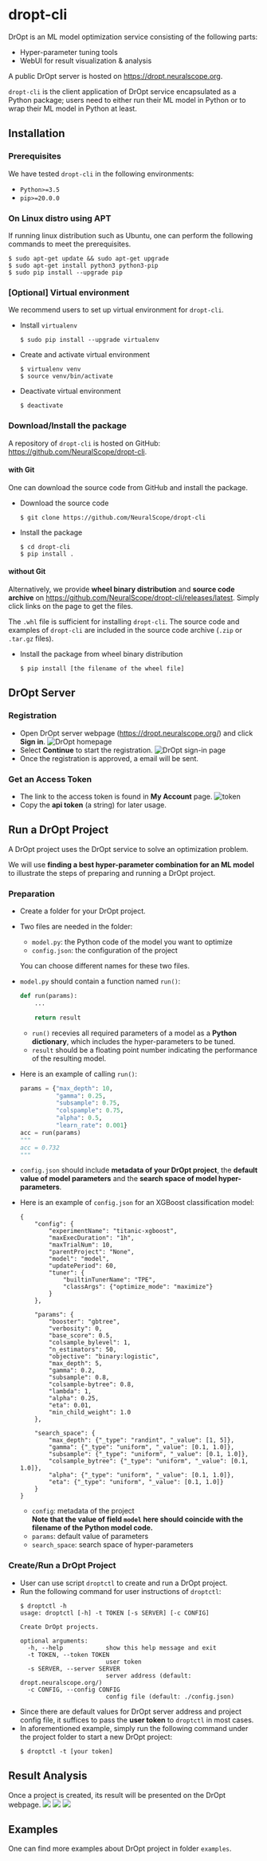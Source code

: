 # dropt-cli
DrOpt is an ML model optimization service consisting of the following
parts:
- Hyper-parameter tuning tools
- WebUI for result visualization & analysis

A public DrOpt server is hosted on <https://dropt.neuralscope.org>.

`dropt-cli` is the client application of DrOpt service encapsulated
as a Python package; users need to either run their ML model in Python
or to wrap their ML model in Python at least.



## Installation
### Prerequisites
We have tested `dropt-cli` in the following environments:
- `Python>=3.5`
- `pip>=20.0.0`


### On Linux distro using APT
If running linux distribution such as Ubuntu,
one can perform the following commands to meet
the prerequisites.

```console
$ sudo apt-get update && sudo apt-get upgrade
$ sudo apt-get install python3 python3-pip
$ sudo pip install --upgrade pip
```


### [Optional] Virtual environment
We recommend users to set up virtual environment
for `dropt-cli`.

- Install `virtualenv`
  ```console
  $ sudo pip install --upgrade virtualenv
  ```

- Create and activate virtual environment
  ```console
  $ virtualenv venv
  $ source venv/bin/activate
  ```

- Deactivate virtual environment
  ```console
  $ deactivate
  ```


### Download/Install the package
A repository of `dropt-cli` is hosted on GitHub:
<https://github.com/NeuralScope/dropt-cli>.

#### with Git
One can download the source code from GitHub and
install the package.

- Download the source code
  ```console
  $ git clone https://github.com/NeuralScope/dropt-cli
  ```

- Install the package
  ```console
  $ cd dropt-cli
  $ pip install .
  ```

#### without Git
Alternatively, we provide __wheel binary distribution__
and __source code archive__ on
<https://github.com/NeuralScope/dropt-cli/releases/latest>.
Simply click links on the page to get the files.

The `.whl` file is sufficient for installing `dropt-cli`.
The source code and examples of `dropt-cli` are included in
the source code archive (`.zip` or `.tar.gz` files).

- Install the package from wheel binary distribution
  ```
  $ pip install [the filename of the wheel file]
  ```


## DrOpt Server
### Registration
- Open DrOpt server webpage (<https://dropt.neuralscope.org/>) and click __Sign in__.
  ![DrOpt homepage](https://i.imgur.com/IZ7arvC.png?1)
- Select __Continue__ to start the registration.
  ![DrOpt sign-in page](https://i.imgur.com/4ShuboJ.png?1)
- Once the registration is approved, a email will be sent.


### Get an Access Token
- The link to the access token is found in __My Account__ page.
  ![token](https://i.imgur.com/QsUyxVH.png?1)
- Copy the __api token__ (a string) for later usage.



## Run a DrOpt Project
A DrOpt project uses the DrOpt service to solve an optimization problem.

We will use __finding a best hyper-parameter combination for an ML model__
to illustrate the steps of preparing and running a DrOpt project.


### Preparation
- Create a folder for your DrOpt project.
- Two files are needed in the folder:
  - `model.py`: the Python code of the model you want to optimize
  - `config.json`: the configuration of the project
  
  You can choose different names for these two files.
- `model.py` should contain a function named `run()`:
  ```python
  def run(params):
      ...

      return result
  ```
  - `run()` recevies all required parameters of a model
    as a __Python dictionary__, which includes the hyper-parameters to be tuned.
  - `result` should be a floating point number indicating the performance of
    the resulting model.
- Here is an example of calling `run()`:
  ```python
  params = {"max_depth": 10,
            "gamma": 0.25,
            "subsample": 0.75,
            "colspample": 0.75,
            "alpha": 0.5,
            "learn_rate": 0.001}
  acc = run(params)
  """
  acc = 0.732
  """
  ```
- `config.json` should include __metadata of your DrOpt project__,
  the __default value of model parameters__ and
  the __search space of model hyper-parameters__.
- Here is an example of `config.json` for an XGBoost classification model:
  ```
  {
      "config": {
          "experimentName": "titanic-xgboost",
          "maxExecDuration": "1h",
          "maxTrialNum": 10,
          "parentProject": "None",
          "model": "model",
          "updatePeriod": 60,
          "tuner": {
              "builtinTunerName": "TPE",
              "classArgs": {"optimize_mode": "maximize"}
          }
      },

      "params": {
          "booster": "gbtree",
          "verbosity": 0,
          "base_score": 0.5,
          "colsample_bylevel": 1,
          "n_estimators": 50,
          "objective": "binary:logistic",
          "max_depth": 5,
          "gamma": 0.2,
          "subsample": 0.8,
          "colsample-bytree": 0.8,
          "lambda": 1,
          "alpha": 0.25,
          "eta": 0.01,
          "min_child_weight": 1.0
      },
                  
      "search_space": {
          "max_depth": {"_type": "randint", "_value": [1, 5]},
          "gamma": {"_type": "uniform", "_value": [0.1, 1.0]},
          "subsample": {"_type": "uniform", "_value": [0.1, 1.0]},
          "colsample_bytree": {"_type": "uniform", "_value": [0.1, 1.0]},
          "alpha": {"_type": "uniform", "_value": [0.1, 1.0]},
          "eta": {"_type": "uniform", "_value": [0.1, 1.0]}
      }
  }
  ```
  - `config`: metadata of the project  
    __Note that the value of field `model` here should coincide
    with the filename of the Python model code.__
  - `params`: default value of parameters
  - `search_space`: search space of hyper-parameters


### Create/Run a DrOpt Project
- User can use script `droptctl` to create and run a DrOpt project.
- Run the following command for user instructions of `droptctl`:
  ```console
  $ droptctl -h
  usage: droptctl [-h] -t TOKEN [-s SERVER] [-c CONFIG]

  Create DrOpt projects.

  optional arguments:
    -h, --help            show this help message and exit
    -t TOKEN, --token TOKEN
                          user token
    -s SERVER, --server SERVER
                          server address (default: dropt.neuralscope.org/)
    -c CONFIG, --config CONFIG
                          config file (default: ./config.json)
  ```
- Since there are default values for DrOpt server address and project config file,
  it suffices to pass the __user token__ to `droptctl` in most cases.
- In aforementioned example, simply run the following command
  under the project folder to start a new DrOpt project:
  ```console
  $ droptctl -t [your token]
  ```



## Result Analysis
Once a project is created, its result will be presented on the DrOpt webpage.
![](https://i.imgur.com/tZLKzMV.png)
![](https://i.imgur.com/u96FW8D.png)
![](https://i.imgur.com/I3cNOEe.png)



## Examples
One can find more examples about DrOpt project in folder `examples`.
